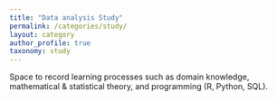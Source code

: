 ```yaml
---
title: "Data analysis Study"
permalink: /categories/study/
layout: category
author_profile: true
taxonomy: study
---
```


Space to record learning processes such as domain knowledge, mathematical & statistical theory, and programming (R, Python, SQL).
